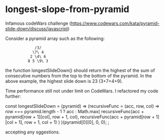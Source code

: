 # longest-slope-from-pyramid
Infamous codeWars challenge (https://www.codewars.com/kata/pyramid-slide-down/discuss/javascript)

Consider a pyramid array such as the following:

                 /3/  
                \7\ 4   
               2 \4\ 6  
              8 5 \9\ 3

the function longestSlideDown() should return the highest of the sum of consecutive numbers from the top to the bottom of the pyramid.
In the above example, the highest slide down is 23 (3+7+4+9).




<!--------------> <!--------------> <!--------------> <!--------------> <!--------------> <!--------------> <!--------------> <!-------------->
Time performance still not under limit on CodeWars. I refactored my code further:

const longestSlideDown = (pyramid) =>
    (recursiveFunc = (acc, row, col) =>
        row === pyramid.length - 1 ? acc : Math.max(
            recursiveFunc(acc + pyramid[row + 1][col], row + 1, col),
            recursiveFunc(acc + pyramid[row + 1][col + 1], row + 1, col + 1)
        )
    )(pyramid[0][0], 0, 0);
;

accepting any sggestions.